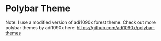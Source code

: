 # Polybar Theme
Note: I use a modified version of adi1090x forest theme. Check out more polybar themes by adi1090x here: https://github.com/adi1090x/polybar-themes

